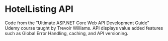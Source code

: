 # HotelListing API

Code from the "Ultimate ASP.NET Core Web API Development Guide" Udemy course taught by Trevoir Williams. API displays value added features such as Global Error Handling, caching, and API versioning. 